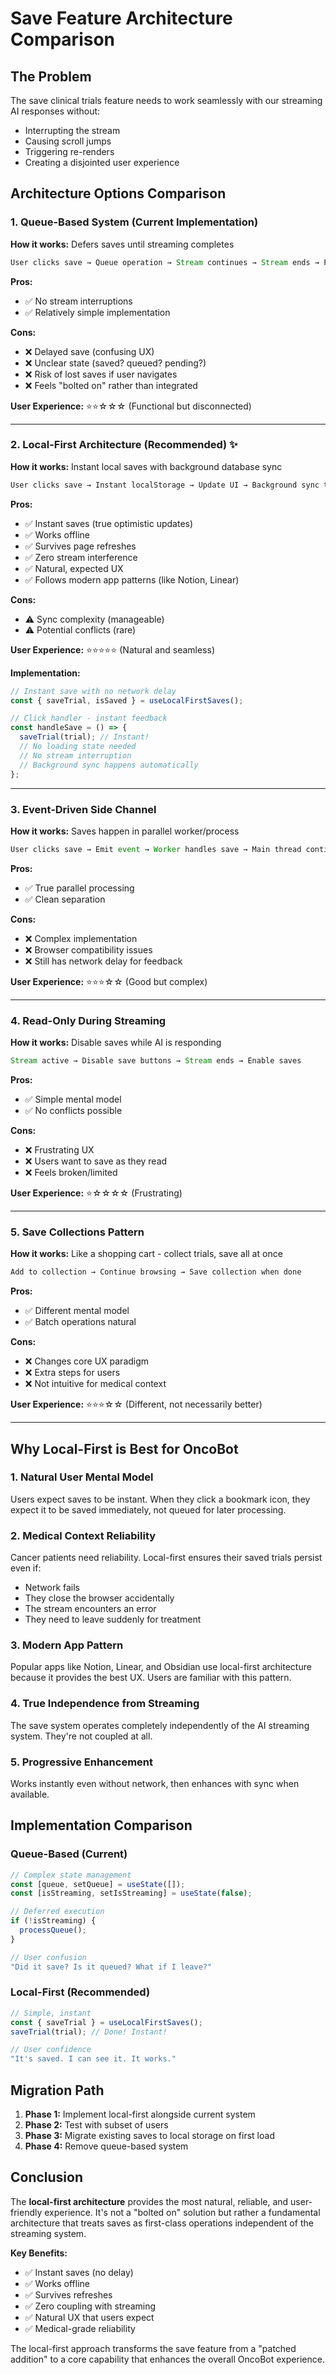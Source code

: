 # Save Feature Architecture Comparison

## The Problem

The save clinical trials feature needs to work seamlessly with our streaming AI responses without:
- Interrupting the stream
- Causing scroll jumps
- Triggering re-renders
- Creating a disjointed user experience

## Architecture Options Comparison

### 1. Queue-Based System (Current Implementation)
**How it works:** Defers saves until streaming completes

```typescript
User clicks save → Queue operation → Stream continues → Stream ends → Process queue
```

**Pros:**
- ✅ No stream interruptions
- ✅ Relatively simple implementation

**Cons:**
- ❌ Delayed save (confusing UX)
- ❌ Unclear state (saved? queued? pending?)
- ❌ Risk of lost saves if user navigates
- ❌ Feels "bolted on" rather than integrated

**User Experience:** ⭐⭐☆☆☆ (Functional but disconnected)

---

### 2. Local-First Architecture (Recommended) ✨
**How it works:** Instant local saves with background database sync

```typescript
User clicks save → Instant localStorage → Update UI → Background sync to DB
```

**Pros:**
- ✅ Instant saves (true optimistic updates)
- ✅ Works offline
- ✅ Survives page refreshes
- ✅ Zero stream interference
- ✅ Natural, expected UX
- ✅ Follows modern app patterns (like Notion, Linear)

**Cons:**
- ⚠️ Sync complexity (manageable)
- ⚠️ Potential conflicts (rare)

**User Experience:** ⭐⭐⭐⭐⭐ (Natural and seamless)

**Implementation:**
```typescript
// Instant save with no network delay
const { saveTrial, isSaved } = useLocalFirstSaves();

// Click handler - instant feedback
const handleSave = () => {
  saveTrial(trial); // Instant!
  // No loading state needed
  // No stream interruption
  // Background sync happens automatically
};
```

---

### 3. Event-Driven Side Channel
**How it works:** Saves happen in parallel worker/process

```typescript
User clicks save → Emit event → Worker handles save → Main thread continues
```

**Pros:**
- ✅ True parallel processing
- ✅ Clean separation

**Cons:**
- ❌ Complex implementation
- ❌ Browser compatibility issues
- ❌ Still has network delay for feedback

**User Experience:** ⭐⭐⭐☆☆ (Good but complex)

---

### 4. Read-Only During Streaming
**How it works:** Disable saves while AI is responding

```typescript
Stream active → Disable save buttons → Stream ends → Enable saves
```

**Pros:**
- ✅ Simple mental model
- ✅ No conflicts possible

**Cons:**
- ❌ Frustrating UX
- ❌ Users want to save as they read
- ❌ Feels broken/limited

**User Experience:** ⭐☆☆☆☆ (Frustrating)

---

### 5. Save Collections Pattern
**How it works:** Like a shopping cart - collect trials, save all at once

```typescript
Add to collection → Continue browsing → Save collection when done
```

**Pros:**
- ✅ Different mental model
- ✅ Batch operations natural

**Cons:**
- ❌ Changes core UX paradigm
- ❌ Extra steps for users
- ❌ Not intuitive for medical context

**User Experience:** ⭐⭐⭐☆☆ (Different, not necessarily better)

---

## Why Local-First is Best for OncoBot

### 1. **Natural User Mental Model**
Users expect saves to be instant. When they click a bookmark icon, they expect it to be saved immediately, not queued for later processing.

### 2. **Medical Context Reliability**
Cancer patients need reliability. Local-first ensures their saved trials persist even if:
- Network fails
- They close the browser accidentally  
- The stream encounters an error
- They need to leave suddenly for treatment

### 3. **Modern App Pattern**
Popular apps like Notion, Linear, and Obsidian use local-first architecture because it provides the best UX. Users are familiar with this pattern.

### 4. **True Independence from Streaming**
The save system operates completely independently of the AI streaming system. They're not coupled at all.

### 5. **Progressive Enhancement**
Works instantly even without network, then enhances with sync when available.

## Implementation Comparison

### Queue-Based (Current)
```typescript
// Complex state management
const [queue, setQueue] = useState([]);
const [isStreaming, setIsStreaming] = useState(false);

// Deferred execution
if (!isStreaming) {
  processQueue();
}

// User confusion
"Did it save? Is it queued? What if I leave?"
```

### Local-First (Recommended)
```typescript
// Simple, instant
const { saveTrial } = useLocalFirstSaves();
saveTrial(trial); // Done! Instant!

// User confidence
"It's saved. I can see it. It works."
```

## Migration Path

1. **Phase 1:** Implement local-first alongside current system
2. **Phase 2:** Test with subset of users
3. **Phase 3:** Migrate existing saves to local storage on first load
4. **Phase 4:** Remove queue-based system

## Conclusion

The **local-first architecture** provides the most natural, reliable, and user-friendly experience. It's not a "bolted on" solution but rather a fundamental architecture that treats saves as first-class operations independent of the streaming system.

**Key Benefits:**
- ✅ Instant saves (no delay)
- ✅ Works offline
- ✅ Survives refreshes
- ✅ Zero coupling with streaming
- ✅ Natural UX that users expect
- ✅ Medical-grade reliability

The local-first approach transforms the save feature from a "patched addition" to a core capability that enhances the overall OncoBot experience.